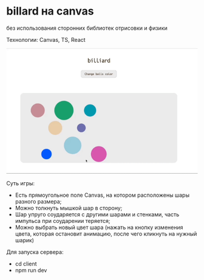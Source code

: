 # billard на canvas
без использования сторонних библиотек отрисовки и физики

Технологии: Canvas, TS, React 

![](./GifPreview.gif)

Суть игры: 

- Есть прямоугольное поле Canvas, на котором расположены шары разного размера;
- Можно толкнуть мышкой шар в сторону;
- Шар упруго соударяется с другими шарами и стенками, часть импульса при соударении теряется;
- Можно выбрать новый цвет шара (нажать на кнопку изменения цвета, которая остановит анимацию, после чего кликнуть на нужный шарик)

Для запуска сервера: 

- cd client 
- npm run dev
